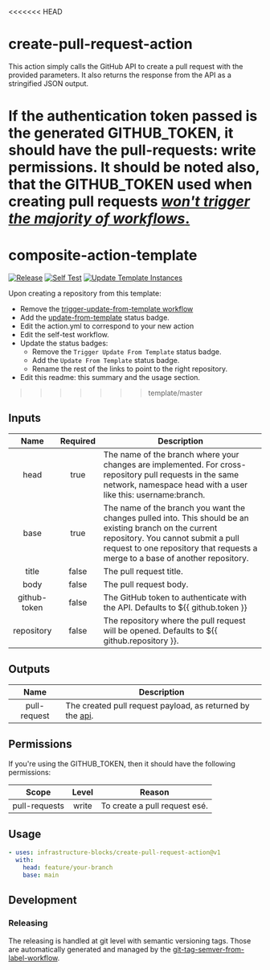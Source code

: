 <<<<<<< HEAD
# create-pull-request-action

This action simply calls the GitHub API to create a pull request with the provided parameters.
It also returns the response from the API as a stringified JSON output.

If the authentication token passed is the generated GITHUB_TOKEN, it should have the
pull-requests: write permissions. It should be noted also, that the GITHUB_TOKEN used when creating
pull requests [*won't trigger the majority of workflows*.](https://docs.github.com/en/actions/security-guides/automatic-token-authentication#using-the-github_token-in-a-workflow)
=======
# composite-action-template
[![Release](https://github.com/infrastructure-blocks/composite-action-template/actions/workflows/git-tag-semver-from-label.yml/badge.svg)](https://github.com/infrastructure-blocks/composite-action-template/actions/workflows/git-tag-semver-from-label.yml)
[![Self Test](https://github.com/infrastructure-blocks/composite-action-template/actions/workflows/self-test.yml/badge.svg)](https://github.com/infrastructure-blocks/composite-action-template/actions/workflows/self-test.yml)
[![Update Template Instances](https://github.com/infrastructure-blocks/composite-action-template/actions/workflows/trigger-update-from-template.yml/badge.svg)](https://github.com/infrastructure-blocks/composite-action-template/actions/workflows/trigger-update-from-template.yml)

Upon creating a repository from this template:
- Remove the [trigger-update-from-template workflow](.github/workflows/trigger-update-from-template.yml)
- Add the [update-from-template](.github/workflows/update-from-template.yml) status badge.
- Edit the action.yml to correspond to your new action
- Edit the self-test workflow.
- Update the status badges:
  - Remove the `Trigger Update From Template` status badge.
  - Add the `Update From Template` status badge.
  - Rename the rest of the links to point to the right repository.
- Edit this readme: this summary and the usage section.
>>>>>>> template/master

## Inputs

|     Name     | Required | Description                                                                                                                                                                                                                     |
|:------------:|:--------:|---------------------------------------------------------------------------------------------------------------------------------------------------------------------------------------------------------------------------------|
|     head     |   true   | The name of the branch where your changes are implemented. For cross-repository pull requests in the same network, namespace head with a user like this: username:branch.                                                       |
|     base     |   true   | The name of the branch you want the changes pulled into. This should be an existing branch on the current repository. You cannot submit a pull request to one repository that requests a merge to a base of another repository. |
|    title     |  false   | The pull request title.                                                                                                                                                                                                         |
|     body     |  false   | The pull request body.                                                                                                                                                                                                          |
| github-token |  false   | The GitHub token to authenticate with the API. Defaults to ${{ github.token }}                                                                                                                                                  |
|  repository  |  false   | The repository where the pull request will be opened. Defaults to ${{ github.repository }}.                                                                                                                                     |

## Outputs

|     Name     | Description                                                                                                                                          |
|:------------:|------------------------------------------------------------------------------------------------------------------------------------------------------|
| pull-request | The created pull request payload, as returned by the [api](https://docs.github.com/en/rest/pulls/pulls?apiVersion=2022-11-28#create-a-pull-request). |

## Permissions

If you're using the GITHUB_TOKEN, then it should have the following permissions:

|     Scope     | Level | Reason                        |
|:-------------:|:-----:|-------------------------------|
| pull-requests | write | To create a pull request esé. |

## Usage

```yaml
- uses: infrastructure-blocks/create-pull-request-action@v1
  with:
    head: feature/your-branch
    base: main
```

## Development

### Releasing

The releasing is handled at git level with semantic versioning tags. Those are automatically generated and managed
by the [git-tag-semver-from-label-workflow](https://github.com/infrastructure-blocks/git-tag-semver-from-label-workflow).

